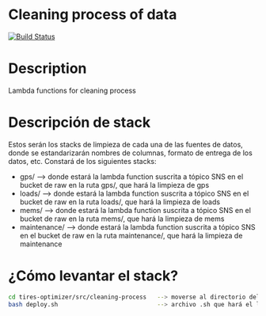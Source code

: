 # Cleaning process of data
[![Build Status](https://travis-ci.org/joemccann/dillinger.svg?branch=master)](https://travis-ci.org/joemccann/dillinger)

# Description

Lambda functions for cleaning process

# Descripción de stack

Estos serán los stacks de limpieza de cada una de las fuentes de datos, donde se estandarizarán nombres de columnas, formato de entrega de los datos, etc.
Constará de los siguientes stacks:
- gps/           --> donde estará la lambda function suscrita a tópico SNS en el bucket de raw en la ruta gps/, que hará la limpieza de gps
- loads/         --> donde estará la lambda function suscrita a tópico SNS en el bucket de raw en la ruta loads/, que hará la limpieza de loads
- mems/          --> donde estará la lambda function suscrita a tópico SNS en el bucket de raw en la ruta mems/, que hará la limpieza de mems
- maintenance/   --> donde estará la lambda function suscrita a tópico SNS en el bucket de raw en la ruta maintenance/, que hará la limpieza de maintenance

# ¿Cómo levantar el stack?

```sh
cd tires-optimizer/src/cleaning-process   --> moverse al directorio del template
bash deploy.sh                            --> archivo .sh que hará el levantamiento de los recursos en el la cuenta especificada vía aws-cli (command line interface), para hacer                                                 esto se necesita una terminal unix o un emulador de consola para windows

````
